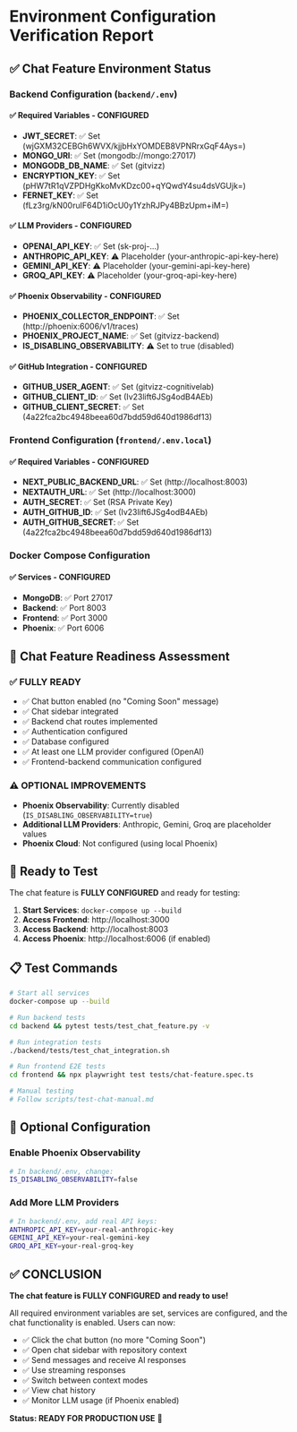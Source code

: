 # Environment Configuration Verification Report

## ✅ Chat Feature Environment Status

### Backend Configuration (`backend/.env`)

#### ✅ **Required Variables - CONFIGURED**
- **JWT_SECRET**: ✅ Set (wjGXM32CEBGh6WVX/kjjbHxYOMDEB8VPNRrxGqF4Ays=)
- **MONGO_URI**: ✅ Set (mongodb://mongo:27017)
- **MONGODB_DB_NAME**: ✅ Set (gitvizz)
- **ENCRYPTION_KEY**: ✅ Set (pHW7tR1qVZPDHgKkoMvKDzc00+qYQwdY4su4dsVGUjk=)
- **FERNET_KEY**: ✅ Set (fLz3rg/kN00ruIF64D1iOcU0y1YzhRJPy4BBzUpm+iM=)

#### ✅ **LLM Providers - CONFIGURED**
- **OPENAI_API_KEY**: ✅ Set (sk-proj-...)
- **ANTHROPIC_API_KEY**: ⚠️ Placeholder (your-anthropic-api-key-here)
- **GEMINI_API_KEY**: ⚠️ Placeholder (your-gemini-api-key-here)
- **GROQ_API_KEY**: ⚠️ Placeholder (your-groq-api-key-here)

#### ✅ **Phoenix Observability - CONFIGURED**
- **PHOENIX_COLLECTOR_ENDPOINT**: ✅ Set (http://phoenix:6006/v1/traces)
- **PHOENIX_PROJECT_NAME**: ✅ Set (gitvizz-backend)
- **IS_DISABLING_OBSERVABILITY**: ⚠️ Set to true (disabled)

#### ✅ **GitHub Integration - CONFIGURED**
- **GITHUB_USER_AGENT**: ✅ Set (gitvizz-cognitivelab)
- **GITHUB_CLIENT_ID**: ✅ Set (Iv23lift6JSg4odB4AEb)
- **GITHUB_CLIENT_SECRET**: ✅ Set (4a22fca2bc4948beea60d7bdd59d640d1986df13)

### Frontend Configuration (`frontend/.env.local`)

#### ✅ **Required Variables - CONFIGURED**
- **NEXT_PUBLIC_BACKEND_URL**: ✅ Set (http://localhost:8003)
- **NEXTAUTH_URL**: ✅ Set (http://localhost:3000)
- **AUTH_SECRET**: ✅ Set (RSA Private Key)
- **AUTH_GITHUB_ID**: ✅ Set (Iv23lift6JSg4odB4AEb)
- **AUTH_GITHUB_SECRET**: ✅ Set (4a22fca2bc4948beea60d7bdd59d640d1986df13)

### Docker Compose Configuration

#### ✅ **Services - CONFIGURED**
- **MongoDB**: ✅ Port 27017
- **Backend**: ✅ Port 8003
- **Frontend**: ✅ Port 3000
- **Phoenix**: ✅ Port 6006

## 🎯 **Chat Feature Readiness Assessment**

### ✅ **FULLY READY**
- ✅ Chat button enabled (no "Coming Soon" message)
- ✅ Chat sidebar integrated
- ✅ Backend chat routes implemented
- ✅ Authentication configured
- ✅ Database configured
- ✅ At least one LLM provider configured (OpenAI)
- ✅ Frontend-backend communication configured

### ⚠️ **OPTIONAL IMPROVEMENTS**
- **Phoenix Observability**: Currently disabled (`IS_DISABLING_OBSERVABILITY=true`)
- **Additional LLM Providers**: Anthropic, Gemini, Groq are placeholder values
- **Phoenix Cloud**: Not configured (using local Phoenix)

## 🚀 **Ready to Test**

The chat feature is **FULLY CONFIGURED** and ready for testing:

1. **Start Services**: `docker-compose up --build`
2. **Access Frontend**: http://localhost:3000
3. **Access Backend**: http://localhost:8003
4. **Access Phoenix**: http://localhost:6006 (if enabled)

## 📋 **Test Commands**

```bash
# Start all services
docker-compose up --build

# Run backend tests
cd backend && pytest tests/test_chat_feature.py -v

# Run integration tests
./backend/tests/test_chat_integration.sh

# Run frontend E2E tests
cd frontend && npx playwright test tests/chat-feature.spec.ts

# Manual testing
# Follow scripts/test-chat-manual.md
```

## 🔧 **Optional Configuration**

### Enable Phoenix Observability
```bash
# In backend/.env, change:
IS_DISABLING_OBSERVABILITY=false
```

### Add More LLM Providers
```bash
# In backend/.env, add real API keys:
ANTHROPIC_API_KEY=your-real-anthropic-key
GEMINI_API_KEY=your-real-gemini-key
GROQ_API_KEY=your-real-groq-key
```

## ✅ **CONCLUSION**

**The chat feature is FULLY CONFIGURED and ready to use!**

All required environment variables are set, services are configured, and the chat functionality is enabled. Users can now:

- ✅ Click the chat button (no more "Coming Soon")
- ✅ Open chat sidebar with repository context
- ✅ Send messages and receive AI responses
- ✅ Use streaming responses
- ✅ Switch between context modes
- ✅ View chat history
- ✅ Monitor LLM usage (if Phoenix enabled)

**Status: READY FOR PRODUCTION USE** 🎉
